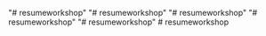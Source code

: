 "# resumeworkshop" 
"# resumeworkshop" 
"# resumeworkshop" 
"# resumeworkshop" 
"# resumeworkshop" 
#   r e s u m e w o r k s h o p  
 